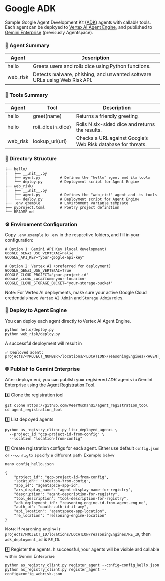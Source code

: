 # Google ADK
Sample Google Agent Development Kit ([ADK](https://google.github.io/adk-docs/)) agents with callable tools. Each agent can be deployed to [Vertex AI Agent Engine](https://cloud.google.com/vertex-ai/generative-ai/docs/agent-engine/overview), and published to [Gemini Enterprise](https://cloud.google.com/gemini-enterprise?hl=en) (previously Agentspace).


### 🤖 Agent Summary
| Agent    | Description                                                               |
|----------|---------------------------------------------------------------------------|
| hello    | Greets users and rolls dice using Python functions.                       |
| web_risk | Detects malware, phishing, and unwanted software URLs using Web Risk API. |


### 🧠 Tools Summary
| Agent	   | Tool	             | Description                                                  |
|----------|-------------------|--------------------------------------------------------------|
| hello	   | greet(name)	     | Returns a friendly greeting.                                 |
| hello	   | roll_dice(n_dice) | Rolls N six-sided dice and returns the results.              |
| web_risk | lookup_url(url)	 | Checks a URL against Google’s Web Risk database for threats. |


### 📁 Directory Structure
```
├── hello/
|   ├── __init__.py
│   ├── agent.py         # Defines the "hello" agent and its tools
│   └── deploy.py        # Deployment script for Agent Engine
├── web_risk/
|   ├── __init__.py
│   ├── agent.py         # Defines the "web_risk" agent and its tools
│   └── deploy.py        # Deployment script for Agent Engine
├── .env.example         # Environment variable template
├── pyproject.toml       # Poetry project definition
└── README.md
```

### ⚙️ Environment Configuration
Copy `.env.example` to `.env` in the respective folders, and fill in your configuration:
```
# Option 1: Gemini API Key (local development)
GOOGLE_GENAI_USE_VERTEXAI=False
GOOGLE_API_KEY="your-google-api-key"

# Option 2: Vertex AI (preferred for deployment)
GOOGLE_GENAI_USE_VERTEXAI=True
GOOGLE_CLOUD_PROJECT="your-project-id"
GOOGLE_CLOUD_LOCATION="your-location"
GOOGLE_CLOUD_STORAGE_BUCKET="your-storage-bucket"
```
Note: For Vertex AI deployments, make sure your active Google Cloud credentials have `Vertex AI Admin` and `Storage Admin` roles.


### 🚀 Deploy to Agent Engine
You can deploy each agent directly to Vertex AI Agent Engine.
```
python hello/deploy.py
python web_risk/deploy.py
```

A successful deployment will result in:
```
✅ Deployed agent: projects/<PROJECT_NUMBER>/locations/<LOCATION>/reasoningEngines/<AGENT_ID>
```


### 🌐 Publish to Gemini Enterprise
After deployment, you can publish your registered ADK agents to Gemini Enterprise using the [Agent Registration Tool](https://github.com/VeerMuchandi/agent_registration_tool).

1️⃣ Clone the registration tool
```
git clone https://github.com/VeerMuchandi/agent_registration_tool
cd agent_registration_tool
```

2️⃣ List deployed agents
```
python as_registry_client.py list_deployed_agents \
  --project_id "gcp-project-id-from-config" \
  --location "location-from-config"
```

3️⃣ Create registration configs for each agent. Either use default `config.json` or `--config` to specify a different path. Example below
```
nano config_hello.json
```
```
{
    "project_id": "gcp-project-id-from-config",
    "location": "location-from-config", 
    "app_id": "agentspace-app-id",
    "ars_display_name": "agent-display-name-for-registry",
    "description": "agent-description-for-registry",
    "tool_description": "tool-description-for-registry",
    "adk_deployment_id": "reasoning-engine-id-from-agent-engine",
    "auth_id": "oauth-auth-id-if-any",
    "api_location": "agentspace-app-location",
    "re_location": "reasoning-engine-location"
}
```
Note: If reasoning engine is `projects/PROJECT_ID/locations/LOCATION/reasoningEngines/RE_ID`, then `adk_deployment_id` is `RE_ID`.

4️⃣ Register the agents. If successful, your agents will be visible and callable within Gemini Enterprise.
```
python as_registry_client.py register_agent --config=config_hello.json
python as_registry_client.py register_agent --config=config_webrisk.json
```

